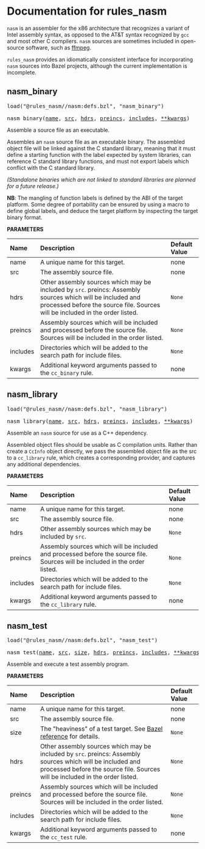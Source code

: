 # Documentation for rules_nasm


`nasm` is an assembler for the x86 architecture that recognizes a
variant of Intel assembly syntax, as opposed to the AT&T syntax
recognized by `gcc` and most other C compilers. `nasm` sources are
sometimes included in open-source software, such as
[ffmpeg](https://ffmpeg.org/).

`rules_nasm` provides an idiomatically consistent interface for
incorporating `nasm` sources into Bazel projects, although the current
implementation is incomplete.

<a id="nasm_binary"></a>

## nasm_binary

<pre>
load("@rules_nasm//nasm:defs.bzl", "nasm_binary")

nasm_binary(<a href="#nasm_binary-name">name</a>, <a href="#nasm_binary-src">src</a>, <a href="#nasm_binary-hdrs">hdrs</a>, <a href="#nasm_binary-preincs">preincs</a>, <a href="#nasm_binary-includes">includes</a>, <a href="#nasm_binary-kwargs">**kwargs</a>)
</pre>

Assemble a source file as an executable.

Assembles an `nasm` source file as an executable binary. The
assembled object file will be linked against the C standard library,
meaning that it must define a starting function with the label
expected by system libraries, can reference C standard library
functions, and must not export labels which conflict with the C
standard library.

*(Standalone binaries which are not linked to standard libraries are
planned for a future release.)*

**NB**: The mangling of function labels is defined by the ABI of the
target platform. Some degree of portability can be ensured by using
a macro to define global labels, and deduce the target platform by
inspecting the target binary format.


**PARAMETERS**


| Name  | Description | Default Value |
| :------------- | :------------- | :------------- |
| <a id="nasm_binary-name"></a>name |  A unique name for this target.   |  none |
| <a id="nasm_binary-src"></a>src |  The assembly source file.   |  none |
| <a id="nasm_binary-hdrs"></a>hdrs |  Other assembly sources which may be included by `src`. preincs: Assembly sources which will be included and processed before the source file. Sources will be included in the order listed.   |  `None` |
| <a id="nasm_binary-preincs"></a>preincs |  Assembly sources which will be included and processed before the source file. Sources will be included in the order listed.   |  `None` |
| <a id="nasm_binary-includes"></a>includes |  Directories which will be added to the search path for include files.   |  `None` |
| <a id="nasm_binary-kwargs"></a>kwargs |  Additional keyword arguments passed to the `cc_binary` rule.   |  none |


<a id="nasm_library"></a>

## nasm_library

<pre>
load("@rules_nasm//nasm:defs.bzl", "nasm_library")

nasm_library(<a href="#nasm_library-name">name</a>, <a href="#nasm_library-src">src</a>, <a href="#nasm_library-hdrs">hdrs</a>, <a href="#nasm_library-preincs">preincs</a>, <a href="#nasm_library-includes">includes</a>, <a href="#nasm_library-kwargs">**kwargs</a>)
</pre>

Assemble an `nasm` source for use as a C++ dependency.

Assembled object files should be usable as C compilation units.
Rather than create a `CcInfo` object directly, we pass the assembled
object file as the src to a `cc_library` rule, which creates a
corresponding provider, and captures any additional dependencies.


**PARAMETERS**


| Name  | Description | Default Value |
| :------------- | :------------- | :------------- |
| <a id="nasm_library-name"></a>name |  A unique name for this target.   |  none |
| <a id="nasm_library-src"></a>src |  The assembly source file.   |  none |
| <a id="nasm_library-hdrs"></a>hdrs |  Other assembly sources which may be included by `src`.   |  `None` |
| <a id="nasm_library-preincs"></a>preincs |  Assembly sources which will be included and processed before the source file. Sources will be included in the order listed.   |  `None` |
| <a id="nasm_library-includes"></a>includes |  Directories which will be added to the search path for include files.   |  `None` |
| <a id="nasm_library-kwargs"></a>kwargs |  Additional keyword arguments passed to the `cc_library` rule.   |  none |


<a id="nasm_test"></a>

## nasm_test

<pre>
load("@rules_nasm//nasm:defs.bzl", "nasm_test")

nasm_test(<a href="#nasm_test-name">name</a>, <a href="#nasm_test-src">src</a>, <a href="#nasm_test-size">size</a>, <a href="#nasm_test-hdrs">hdrs</a>, <a href="#nasm_test-preincs">preincs</a>, <a href="#nasm_test-includes">includes</a>, <a href="#nasm_test-kwargs">**kwargs</a>)
</pre>

Assemble and execute a test assembly program.

**PARAMETERS**


| Name  | Description | Default Value |
| :------------- | :------------- | :------------- |
| <a id="nasm_test-name"></a>name |  A unique name for this target.   |  none |
| <a id="nasm_test-src"></a>src |  The assembly source file.   |  none |
| <a id="nasm_test-size"></a>size |  The "heaviness" of a test target. See [Bazel reference](https://bazel.build/reference/be/common-definitions#test.size) for details.   |  `None` |
| <a id="nasm_test-hdrs"></a>hdrs |  Other assembly sources which may be included by `src`. preincs: Assembly sources which will be included and processed before the source file. Sources will be included in the order listed.   |  `None` |
| <a id="nasm_test-preincs"></a>preincs |  Assembly sources which will be included and processed before the source file. Sources will be included in the order listed.   |  `None` |
| <a id="nasm_test-includes"></a>includes |  Directories which will be added to the search path for include files.   |  `None` |
| <a id="nasm_test-kwargs"></a>kwargs |  Additional keyword arguments passed to the `cc_test` rule.   |  none |


